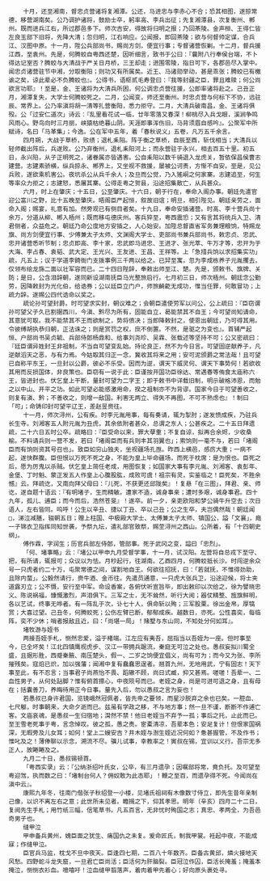 <!-- { "loadSidebar": true } -->
        十月，还至湘南，督忠贞营诸将复湘潭。公还，马进忠与李赤心不合；恐其相图，遂掠常德，移营湖南矣。公乃调护诸将，鼓励士卒，躬率高、李兵出征；先复湘潭县，次复衡州、郴州。既而进兵江右，所过郡邑多下。师次吉安，得故将归明之报；乃回茶陵。金声桓、王得仁皆左良玉部下旧将，先降大清；忽归明，江右响应。公闻报，即回茶陵；欲与何督帅定谋，合兵江、汉图中原。十一月，陞公兵部尚书，赐尚方剑，便宜行事；专督诸营恢剿。十二月，督兵援江西，至袁州。先是，何腾蛟自粤西还楚，因听细言，致书于公曰：『曩附八行奉侯台端，不卜得达记室否？腾蛟与大清战于严关日月桥，三王却走；进围零陵，指日可下，各郡邑尽入掌中。闻忠贞诸营驻节中湘，分取衡阳；则功又有所属矣。近王、马诸勋举动，甚是乖张；腾蛟已有檄谕之矣，谅此辈必不负腾蛟也』。公得书，语枢贰毛寿登曰：『我等封疆之臣，罪且难赎；何公尚欲言功耶』！至是，金、王诸将为大清兵所困，何公调忠贞营往援，公即率诸将赴之。己丑正月，湘潭复失，大学士何腾蛟死之。二月，公闻变，师还至衡州。时忠贞营与何标下不协，远驻辰、常界上。公乃率滇将胡一清等扎营衡阳，悉力拒守。二月，大清兵破南昌，金、王诸将俱殁。公「过安仁道次」诗云：『乱里看花试一临，廿年零落又春深！柳桃尽入兵戈眼，溪涧争鸣风雨心。野鸟向时三月丽，峡猿枯绝暮山阴。天涯即事浑伤旧，马背须眉自感吟』。公聚军中所赋诗，名曰「马革集」；今逸。公在军中五年，着「春秋说义」五卷，凡万五千余言。
        四月朔，大战于草桥，败绩；退札耒阳。阵于衡之草桥，自辰至酉，斩伐相当；大清兵以轻师截出阵后，兵遂败。公乃弃衡州，退札耒阳河上；而永营驻于永兴，相去百五十里。初五日，永兴陷，从子正明死之，诸眷属亦皆遇害。公自耒阳以数千骑退入龙虎关，暂依保昌侯曹志建营。志建素骄横，纵兵掠永、郴界上，又坐视不救援，屡被公诃责，方惭不自安。至是，见公兵败，遂欲乘机害公。夜坑杀公从兵千余人；及旦而公觉，乃入猺峒之何家寨。志建追至，何生等率众力拒之；志建怒，悉屠其寨。公得走粤之贺县，沿途招集散亡，从兵甚众。
        六月，时上在肇庆；十五日，公至肇庆。十六日，朝于行在，奉命入阁办事。朝廷先遣官迎公富川之野，比十五晚至肇庆。晤阁臣严起恒，叙故旧谊；明旦，相引陛见。朝廷亲劳之，面命入阁；赐宴，礼意有加。然旁观已有侧目者矣。十九日，奉命安插诸营。时高、李十营兵尚十余万，分道从柳、郴入梧州；既而移屯德庆州。客兵猝至，粤西震恐；又有言其将统兵入卫、清君侧者，众益危之。朝廷乃命公度地方安插之，人心始安。加陞总督直省军务兼理粮饷，特赐龙旗、尚方剑便宜行事、少傅兼太子太师、文渊阁大学士、吏部尚书兼兵部尚书，敕忠贞、忠武、忠开诸营悉听节制；忠贞即高、李十家，忠武即马进忠、王进才、张光萃、牛万才等，忠开为于大海、李占春、袁韬、武大定、王光兴、王友进、王昌、王祥等。上「急措兵饷以求招集实功」疏，凡五上；议于学道李錡衙门支拨事例三千两以给之。已舁至寓，忽为李成栋养子元胤攫去，仅领布绘龙旆二面以壮军容而已。二十四日陛辞，奉敕出师至江、楚。先是，颁敕书、旗牌、关防；是日，公含泪辞朝，遂同新设湖南抚臣马光整旅启行。七月初三日，师次梧州。朝廷念公勤劳，因降敕封为光化伯，给诰券；公以廷臣立门户，师旅齮齕无成功，惟当任罪，何敢冒功；上疏力辞。遂赐公四代诰命以奖之。
        疏论孙可望封爵。时可望求实封，朝议难之；会朝臣遣使劳军以问公，公上疏曰：『臣窃谓孙可望父子久已割据西川，今滇、黔尽为所有，固能自立，曷能禁其不自王；今可望尚知请命，其意犹可取。我不能禁其不王而欲制之，势将偾决；当即降敕封之，使恩出朝廷，乃可得其用。令彼缚胡执恭归朝，正法诛之；则是赏罚之权，庶不倒置。不然，是驱之为变也』。首辅严起恒、户部尚书吴贞毓、兵部侍郎杨鼎和、给事刘尧珍、吴霖、张载述等坚持不可；公又密疏曰：『廷臣谓异姓封王非祖制，不当自可望变乱始。持论良正，然不为今日言。可望固逆献养子，凡逆献滔天之恶，与有力焉。今姑取其归正一念，冀收其将来之用；安可泥颁爵之常法哉！且可望已自称平东王，一旦封以公爵，彼必不乐受。因而为逆，谓天下威灵何、谓天下事势何！若欲收其用而反损国体，非良策也。臣窃有一说于此：臣谨按开国功臣徐达、常遇春等侑食太庙称六王，皆进封也。伏乞皇上干断，量封可望为二字王；即于敕书中详载旧制，明示破格沛恩，而勉之以中山、开平之功。如此可望必能感激用命，揆之祖制亦不为背谬。国家今日于可望善收之，则复有滇、黔；不善收之，则增一敌国。利害无两立、得失不再图，不可不熟虑也』！制曰「可」；命铸印封可望平辽王，差赵昱赍往。
        十一月，师次浔州，公有疾。时李元胤用事，每有奏请，辄为掣肘；遂发愤成疾，乃驻兵长生寺。刘湘客五人附元胤为丑虎，其余依附者甚众，总谓之东人；公甚疾之。二十五日拜遗疏，二十六日五时公卒。疏略曰：『臣受命以来，罪大孽重；不复自谅，拟再合余烬，少收桑榆。不料请兵则一营不发，若曰「堵阁臣而有兵则丰其羽翼也」；索饷则一毫不与，若曰「堵阁臣而有饷则资其号召也」。致臣如穷山独夫，坐视疆场孔亟。昨西上横邑，感疠大重；一病不起，遂快群腹。臣但恨以万死不死之身，不能为皇上毕命疆场，而死于枕席：是为恨也。臣死之后，愿为厉鬼以杀贼。伏乞皇上简任老成，用图恢复；如国家大事有李元胤、刘湘客、袁彭年、金堡、丁时魁、蒙正发五人作皇上心腹股肱，成败可虞！祖宗有灵，实鉴临之！臣死矣，不胜余憾』云。拜疏讫，又南向拜父母曰：『儿死，不获更还邱陇矣』！复悬「在三图」，拜君、亲、师讫，遂自题十语云：『有明堵子，生而精敏。遭家不造，诚身事亲；遭时多艰，诚身事君。四十九年，孤儿、逋臣；而今而后，浩然苍旻』！遂卒。前一夕，亲吏欧阳和梦公骑牛升空去；次日语人，左右皆同。呜呼！公生以辛丑、捷以丁丑、卒以己丑；公之生卒，夫岂偶然哉！朝廷闻□，涕泣减膳，辍朝五日；赠上柱国、中极殿大学士、太傅兼太子太师、镇国公，謚「文襄」，廕一子锦衣卫指挥同知世袭，予祭九坛，遣礼部官致祭，赐茔浔州之西山。公所着，有「十四朝史纲」。
        傅作霖，字润生；历官兵部左侍郎，管部事。死于武冈之变，謚曰「忠烈」。
        「何、堵事略」云：『堵公以甲申九月受督学事，十一月，试汉阳。左营将自总戎下至守、把，有所请，辄报可；众议以为怯。月杪起行，往湖南。乙酉四月，何腾蛟抵长沙。时闯逆余众号一只虎者约二十万，屯聚常德之间，谋割地自王。何欲往招抚，曰：「若就抚，不惟得劲助，且除内蝥」。公毅然请行，赍牛酒、金币往。先遣员通意，一只虎大张兵卫，沿途迎候，将士夹道露刃立；公不慑，安行至中军。命设香案，各俯伏听宣旨毕，即出敕印以次给之，徐为譬晓忠义、陈说祸福，慷慨激烈，声泪俱下。三军之士，无不耸然，听行大阅；器仗精整、旌旗鲜明，各以艺试，终事无哗者。有一阵乱于次，讣七十人，俱命斩以殉；三军股栗。徐出金帛，厚犒赏；大喜过望。己丑冬，何腾蛟死；公伤左臂已断，郁郁成疾。越数日，亦死。公性喜奕，每临阵，奕不少休；哨者报敌且近，曰：「尚堪一局」！赌墅与东山同，不知处分何如耳』。
        堵牧游与姪书
        两接吾姪手札，恻然忠爱，溢于楮端。江左应有夷吾，屈指当以吾姪为一座。但时事至今，已全坏矣！江北四镇鹰视虎步、汉江一带拥兵踞流，秦庭无可泣之处也。愚叔妄拟川蜀全盛，且据形胜，西蹙秦腋、南压楚头，假一、二岁之饷便宜倡义，尚有可为；而今又为张、李所摧残矣。寇焰已炽，加以强藩；闻湘中复有蠢蠢思逞者。翘首九州，无地用武，宁有固志！天下事至此，有不忍言；当事君子尚燕怡不畏、蹈辙不顾，尚日式臧，抑又甚焉。嗟嗟！吾辈一、二血性男子，从何处跕脚？惟有俯首摽心，中夜陨号而已。老姪之身，尚是可进可退之身，且有母在；括囊善刀，养晦待用正今日事。量先入后，勿以愚叔之言为妄也！
        若愚叔已身许君国，览镜峨然冠佩者，皆先帝之要领，而星沙脱弃之余也已矣。一腔血、七尺躯，时事朝来，大命夕逝而已。兹虽有学政之移，不与地方事；然一旦不谨，断断不作逋亡客。文庙哀魂，是愚叔一生归宿地；潸然不禁！他日老姪当不弃予一孤；事后之托，止此而已。至王雪老死事于粤，言念悼叹。彼之孤，愚之责。宦橐清凉，吾辈本色；安足复计！但恨家国祸深，无暇旁及儿女耳；如何！堂上二嫂安吉？井木姪与澍生姪近况何如？惫甚握管，不及作书；惟叱及之！薄俸聊以示念，溯流不尽。骥儿试事，幸教率之！寅叔在锡，宜训以义行。吾宗无多正人，故睠睠及之。
        九月二十日，愚叔锡顿首。
        「粤西实录」云：『公纳浙绍叶氏女，公卒，有三月遗孕；因嘱部将常，竟负托。及可望至粤迎驾，执而数之曰：「堵制台何人？佣奴敢为此态耶」！鞭之至百，而遗孕得不死。今闻尚在滇中云』。
        康熙九年冬，往南门偕张子秋绍登一小楼，见堵氏祖祠有木像数寸侍立，即先生昔年亲制己像，以识不离左右之意；此世所未见者。瞻揖之下，仰其孝思。明年（辛亥）四月二十二日，复阅先生手札；用竹纸三幅，信笔草书。凡五百言，无非忧时殉国之志；真忠、孝两全，为吾邑奇男子也。
        缝甲泣
        甲申备兵黄州，媿臣面之犹生、痛国仇之未复。爰命匠氏，制我甲裳。衽起中夜，不能成寐；作缝甲泣。
        臣官兵马监，枕戈不旦中夜天。臣逢四七期，二百八十年数齐。臣备古黄邱，燐火接地天风愁。四野蛇斗龙失窟，一旦君亡臣尚活；臣活何为肝脑裂。臣冠泣作囚，臣活长掩羞；掩羞本掩泣，恻恻衣衫血。噫嘻吁！泣血缝甲翦落声，着肉着甲先着心；好向原头裹处寻。
